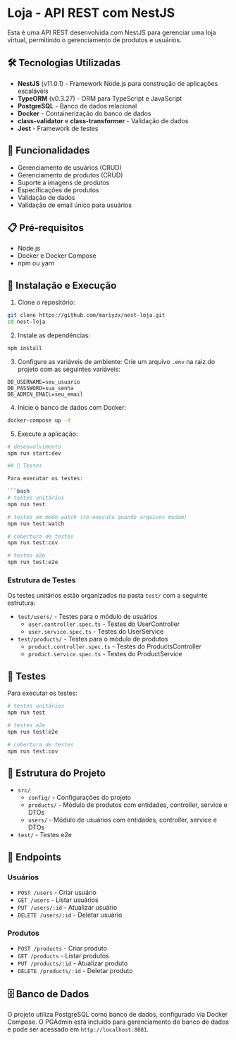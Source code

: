 # Loja - API REST com NestJS

Esta é uma API REST desenvolvida com NestJS para gerenciar uma loja virtual, permitindo o gerenciamento de produtos e usuários.

## 🛠️ Tecnologias Utilizadas

- **NestJS** (v11.0.1) - Framework Node.js para construção de aplicações escaláveis
- **TypeORM** (v0.3.27) - ORM para TypeScript e JavaScript
- **PostgreSQL** - Banco de dados relacional
- **Docker** - Containerização do banco de dados
- **class-validator** e **class-transformer** - Validação de dados
- **Jest** - Framework de testes

## 🚀 Funcionalidades

- Gerenciamento de usuários (CRUD)
- Gerenciamento de produtos (CRUD)
- Suporte a imagens de produtos
- Especificações de produtos
- Validação de dados
- Validação de email único para usuários

## 📋 Pré-requisitos

- Node.js
- Docker e Docker Compose
- npm ou yarn

## 🔧 Instalação e Execução

1. Clone o repositório:
```bash
git clone https://github.com/mariyzx/nest-loja.git
cd nest-loja
```

2. Instale as dependências:
```bash
npm install
```

3. Configure as variáveis de ambiente:
Crie um arquivo `.env` na raiz do projeto com as seguintes variáveis:
```
DB_USERNAME=seu_usuario
DB_PASSWORD=sua_senha
DB_ADMIN_EMAIL=seu_email
```

4. Inicie o banco de dados com Docker:
```bash
docker-compose up -d
```

5. Execute a aplicação:
```bash
# desenvolvimento
npm run start:dev

## 🧪 Testes

Para executar os testes:

```bash
# testes unitários
npm run test

# testes em modo watch (re-executa quando arquivos mudam)
npm run test:watch

# cobertura de testes
npm run test:cov

# testes e2e
npm run test:e2e
```

### Estrutura de Testes

Os testes unitários estão organizados na pasta `test/` com a seguinte estrutura:
- `test/users/` - Testes para o módulo de usuários
  - `user.controller.spec.ts` - Testes do UserController
  - `user.service.spec.ts` - Testes do UserService
- `test/products/` - Testes para o módulo de produtos
  - `product.controller.spec.ts` - Testes do ProductsController
  - `product.service.spec.ts` - Testes do ProductService

## 🧪 Testes

Para executar os testes:

```bash
# testes unitários
npm run test

# testes e2e
npm run test:e2e

# cobertura de testes
npm run test:cov
```

## 📁 Estrutura do Projeto

- `src/`
  - `config/` - Configurações do projeto
  - `products/` - Módulo de produtos com entidades, controller, service e DTOs
  - `users/` - Módulo de usuários com entidades, controller, service e DTOs
- `test/` - Testes e2e

## 🔌 Endpoints

### Usuários
- `POST /users` - Criar usuário
- `GET /users` - Listar usuários
- `PUT /users/:id` - Atualizar usuário
- `DELETE /users/:id` - Deletar usuário

### Produtos
- `POST /products` - Criar produto
- `GET /products` - Listar produtos
- `PUT /products/:id` - Atualizar produto
- `DELETE /products/:id` - Deletar produto

## 🗄️ Banco de Dados

O projeto utiliza PostgreSQL como banco de dados, configurado via Docker Compose. O PGAdmin está incluído para gerenciamento do banco de dados e pode ser acessado em `http://localhost:8081`.
